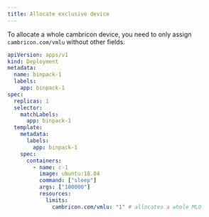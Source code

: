 ```yaml
---
title: Allocate exclusive device
---
```


To allocate a whole cambricon device, you need to only assign `cambricon.com/vmlu` without other fields.

```yaml
apiVersion: apps/v1
kind: Deployment
metadata:
  name: binpack-1
  labels:
    app: binpack-1
spec:
  replicas: 1
  selector:
    matchLabels:
      app: binpack-1
  template:
    metadata:
      labels:
        app: binpack-1
    spec:
      containers:
        - name: c-1
          image: ubuntu:18.04
          command: ["sleep"]
          args: ["100000"]
          resources:
            limits:
              cambricon.com/vmlu: "1" # allocates a whole MLU
```

